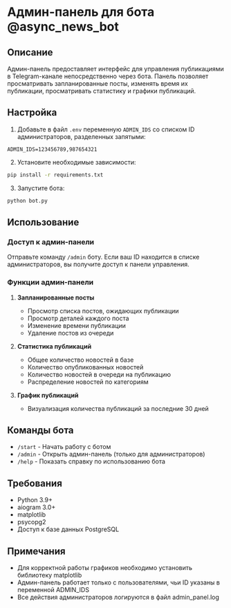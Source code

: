 # Админ-панель для бота @async_news_bot

## Описание

Админ-панель предоставляет интерфейс для управления публикациями в Telegram-канале непосредственно через бота. Панель позволяет просматривать запланированные посты, изменять время их публикации, просматривать статистику и графики публикаций.

## Настройка

1. Добавьте в файл `.env` переменную `ADMIN_IDS` со списком ID администраторов, разделенных запятыми:

```
ADMIN_IDS=123456789,987654321
```

2. Установите необходимые зависимости:

```bash
pip install -r requirements.txt
```

3. Запустите бота:

```bash
python bot.py
```

## Использование

### Доступ к админ-панели

Отправьте команду `/admin` боту. Если ваш ID находится в списке администраторов, вы получите доступ к панели управления.

### Функции админ-панели

1. **Запланированные посты**
   - Просмотр списка постов, ожидающих публикации
   - Просмотр деталей каждого поста
   - Изменение времени публикации
   - Удаление постов из очереди

2. **Статистика публикаций**
   - Общее количество новостей в базе
   - Количество опубликованных новостей
   - Количество новостей в очереди на публикацию
   - Распределение новостей по категориям

3. **График публикаций**
   - Визуализация количества публикаций за последние 30 дней

## Команды бота

- `/start` - Начать работу с ботом
- `/admin` - Открыть админ-панель (только для администраторов)
- `/help` - Показать справку по использованию бота

## Требования

- Python 3.9+
- aiogram 3.0+
- matplotlib
- psycopg2
- Доступ к базе данных PostgreSQL

## Примечания

- Для корректной работы графиков необходимо установить библиотеку matplotlib
- Админ-панель работает только с пользователями, чьи ID указаны в переменной ADMIN_IDS
- Все действия администраторов логируются в файл admin_panel.log